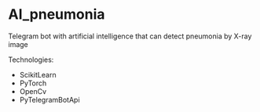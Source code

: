 # AI_pneumonia
Telegram bot with artificial intelligence that can detect pneumonia by X-ray image

Technologies:
- ScikitLearn
- PyTorch
- OpenCv
- PyTelegramBotApi
